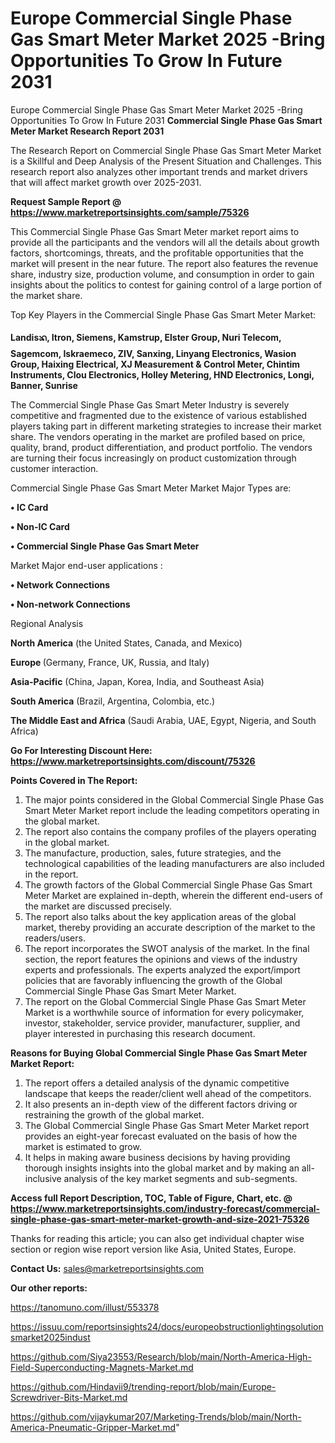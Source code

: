 # Europe Commercial Single Phase Gas Smart Meter Market 2025 -Bring Opportunities To Grow In Future 2031
Europe Commercial Single Phase Gas Smart Meter Market 2025 -Bring Opportunities To Grow In Future 2031
<strong>Commercial Single Phase Gas Smart Meter Market Research Report 2031</strong>

The Research Report on Commercial Single Phase Gas Smart Meter Market is a Skillful and Deep Analysis of the Present Situation and Challenges. This research report also analyzes other important trends and market drivers that will affect market growth over 2025-2031.

<strong>Request Sample Report @ <a href=https://www.marketreportsinsights.com/sample/75326>https://www.marketreportsinsights.com/sample/75326</a></strong>

This Commercial Single Phase Gas Smart Meter market report aims to provide all the participants and the vendors will all the details about growth factors, shortcomings, threats, and the profitable opportunities that the market will present in the near future. The report also features the revenue share, industry size, production volume, and consumption in order to gain insights about the politics to contest for gaining control of a large portion of the market share.

Top Key Players in the Commercial Single Phase Gas Smart Meter Market:

<strong>Landisᬪ, Itron, Siemens, Kamstrup, Elster Group, Nuri Telecom, Sagemcom, Iskraemeco, ZIV, Sanxing, Linyang Electronics, Wasion Group, Haixing Electrical, XJ Measurement & Control Meter, Chintim Instruments, Clou Electronics, Holley Metering, HND Electronics, Longi, Banner, Sunrise</strong>

The Commercial Single Phase Gas Smart Meter Industry is severely competitive and fragmented due to the existence of various established players taking part in different marketing strategies to increase their market share. The vendors operating in the market are profiled based on price, quality, brand, product differentiation, and product portfolio. The vendors are turning their focus increasingly on product customization through customer interaction.

Commercial Single Phase Gas Smart Meter Market Major Types are:

<strong>• IC Card

• Non-IC Card

• Commercial Single Phase Gas Smart Meter</strong>

Market Major end-user applications :

<strong>• Network Connections

• Non-network Connections</strong>

Regional Analysis

</u><strong><b>North America</b></strong> (the United States, Canada, and Mexico)

<strong><b>Europe </b></strong>(Germany, France, UK, Russia, and Italy)

<strong><b>Asia-Pacific</b></strong> (China, Japan, Korea, India, and Southeast Asia)

<strong><b>South America</b></strong> (Brazil, Argentina, Colombia, etc.)

<strong><b>The Middle East and Africa</b></strong> (Saudi Arabia, UAE, Egypt, Nigeria, and South Africa)

<strong>Go For Interesting Discount Here: <a href=https://www.marketreportsinsights.com/discount/75326>https://www.marketreportsinsights.com/discount/75326</a></strong>

<strong>Points Covered in The Report:</strong>
<ol>
  <li>The major points considered in the Global Commercial Single Phase Gas Smart Meter Market report include the leading competitors operating in the global market.</li>
  <li>The report also contains the company profiles of the players operating in the global market.</li>
  <li>The manufacture, production, sales, future strategies, and the technological capabilities of the leading manufacturers are also included in the report.</li>
  <li>The growth factors of the Global Commercial Single Phase Gas Smart Meter Market are explained in-depth, wherein the different end-users of the market are discussed precisely.</li>
  <li>The report also talks about the key application areas of the global market, thereby providing an accurate description of the market to the readers/users.</li>
  <li>The report incorporates the SWOT analysis of the market. In the final section, the report features the opinions and views of the industry experts and professionals. The experts analyzed the export/import policies that are favorably influencing the growth of the Global Commercial Single Phase Gas Smart Meter Market.</li>
  <li>The report on the Global Commercial Single Phase Gas Smart Meter Market is a worthwhile source of information for every policymaker, investor, stakeholder, service provider, manufacturer, supplier, and player interested in purchasing this research document.</li>
</ol>
<strong>Reasons for Buying Global Commercial Single Phase Gas Smart Meter Market Report:</strong>

<ol>
  <li>The report offers a detailed analysis of the dynamic competitive landscape that keeps the reader/client well ahead of the competitors.</li>
  <li>It also presents an in-depth view of the different factors driving or restraining the growth of the global market.</li>
  <li>The Global Commercial Single Phase Gas Smart Meter Market report provides an eight-year forecast evaluated on the basis of how the market is estimated to grow.</li>
  <li>It helps in making aware business decisions by having providing thorough insights insights into the global market and by making an all-inclusive analysis of the key market segments and sub-segments.</li>
</ol>
<strong>Access full Report Description, TOC, Table of Figure, Chart, etc. @ <a href=https://www.marketreportsinsights.com/industry-forecast/commercial-single-phase-gas-smart-meter-market-growth-and-size-2021-75326>https://www.marketreportsinsights.com/industry-forecast/commercial-single-phase-gas-smart-meter-market-growth-and-size-2021-75326</a></strong>


Thanks for reading this article; you can also get individual chapter wise section or region wise report version like Asia, United States, Europe.

<strong>Contact Us:</strong>
sales@marketreportsinsights.com

<strong>Our other reports:</strong>

<a href=https://tanomuno.com/illust/553378>https://tanomuno.com/illust/553378</a>

<a href=https://issuu.com/reportsinsights24/docs/europeobstructionlightingsolutionsmarket2025indust>https://issuu.com/reportsinsights24/docs/europeobstructionlightingsolutionsmarket2025indust</a>

<a href=https://github.com/Siya23553/Research/blob/main/North-America-High-Field-Superconducting-Magnets-Market.md>https://github.com/Siya23553/Research/blob/main/North-America-High-Field-Superconducting-Magnets-Market.md</a>

<a href=https://github.com/Hindavii9/trending-report/blob/main/Europe-Screwdriver-Bits-Market.md>https://github.com/Hindavii9/trending-report/blob/main/Europe-Screwdriver-Bits-Market.md</a>

<a href=https://github.com/vijaykumar207/Marketing-Trends/blob/main/North-America-Pneumatic-Gripper-Market.md>https://github.com/vijaykumar207/Marketing-Trends/blob/main/North-America-Pneumatic-Gripper-Market.md</a>"
